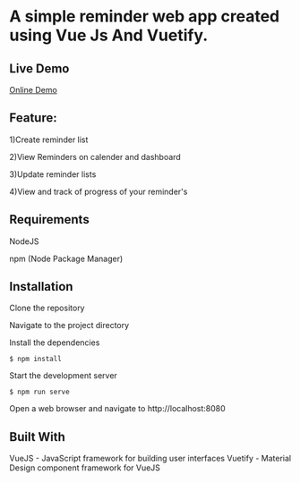# A simple reminder web app created using Vue Js And Vuetify.

## Live Demo
<p>
    <a href="https://voidrlm.github.io/Reminder-VueJS/#/dashboard" target="_blank">Online Demo</a>
</p>

## Feature:

1)Create reminder list 

2)View Reminders on calender and dashboard

3)Update reminder lists

4)View and track of progress of your reminder's


## Requirements

NodeJS

npm (Node Package Manager)

## Installation

Clone the repository

Navigate to the project directory

Install the dependencies

``
$ npm install
``

Start the development server

``
$ npm run serve
``

Open a web browser and navigate to http://localhost:8080

## Built With
VueJS - JavaScript framework for building user interfaces
Vuetify - Material Design component framework for VueJS



